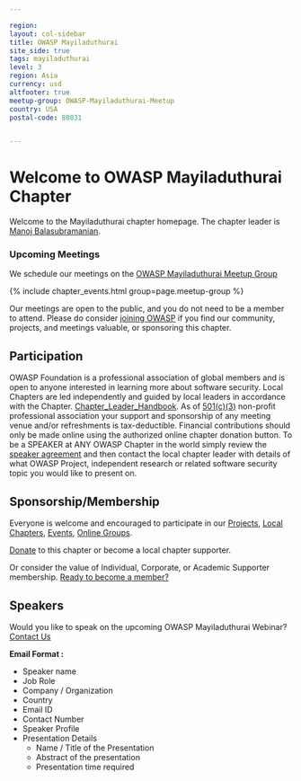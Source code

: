 ```yaml
---

region: 
layout: col-sidebar
title: OWASP Mayiladuthurai
site_side: true
tags: mayiladuthurai
level: 3
region: Asia
currency: usd
altfooter: true
meetup-group: OWASP-Mayiladuthurai-Meetup
country: USA
postal-code: 80831


---
```


# Welcome to OWASP Mayiladuthurai Chapter

Welcome to the Mayiladuthurai chapter homepage. The chapter leader is [Manoj Balasubramanian](mailto:manoj.balasubramanian@owasp.org).

### Upcoming Meetings

We schedule our meetings on the [OWASP Mayiladuthurai Meetup Group](TBA)

{% include chapter_events.html group=page.meetup-group %}

Our meetings are open to the public, and you do not need to be a member to attend. Please do consider [joining OWASP](https://owasp.org/membership/) if you find our community, projects, and meetings valuable, or sponsoring this chapter.

## Participation

OWASP Foundation is a professional association of global members and is open to anyone
interested in learning more about software security. Local Chapters are led independently and guided by local leaders in accordance with the Chapter. [Chapter_Leader_Handbook](https://www.owasp.org/index.php/Chapter_Leader_Handbook).
As of [501(c)(3)](https://www.owasp.org/index.php/About_OWASP) non-profit
professional association your support and sponsorship of any meeting
venue and/or refreshments is tax-deductible. Financial contributions
should only be made online using the authorized online chapter donation
button. To be a SPEAKER at ANY OWASP Chapter in the world simply review
the [speaker
agreement](https://www.owasp.org/index.php/Speaker_Agreement) and then
contact the local chapter leader with details of what OWASP Project,
independent research or related software security topic you would like
to present on.

## Sponsorship/Membership
Everyone is welcome and encouraged to participate in our [Projects](https://owasp.org/projects/), [Local Chapters](/chapters), [Events](https://owasp.org/events/), [Online Groups](https://groups.google.com/a/owasp.com/).

[Donate](https://owasp.org/donate/?reponame=www-chapter-mayiladuthurai&title=OWASP+Mayiladuthurai)
to this chapter or become a local chapter supporter.

Or consider the value of Individual, Corporate, or Academic Supporter
membership. [Ready to become a member?](https://owasp.org/membership/)


## Speakers

Would you like to speak on the upcoming OWASP Mayiladuthurai Webinar? [Contact Us](mailto:manoj.balasubramanian@owasp.org)

**Email Format :**

- Speaker name
- Job Role
- Company / Organization
- Country
- Email ID
- Contact Number
- Speaker Profile
- Presentation Details
    - Name / Title of the Presentation
    - Abstract of the presentation
    - Presentation time required
 

